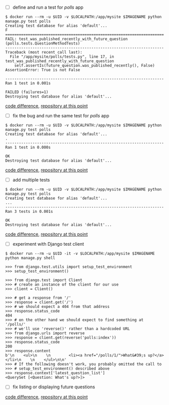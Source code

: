 - [ ] define and run a test for *polls* app
```
$ docker run --rm -u $UID -v $LOCALPATH:/app/mysite $IMAGENAME python manage.py test polls
Creating test database for alias 'default'...
F
======================================================================
FAIL: test_was_published_recently_with_future_question (polls.tests.QuestionMethodTests)
----------------------------------------------------------------------
Traceback (most recent call last):
  File "/app/mysite/polls/tests.py", line 17, in test_was_published_recently_with_future_question
    self.assertIs(future_question.was_published_recently(), False)
AssertionError: True is not False

----------------------------------------------------------------------
Ran 1 test in 0.001s

FAILED (failures=1)
Destroying test database for alias 'default'...
```

 [code difference](https://github.com/bkmagnetron/django-tutorial-docker/commit/2803405bb0b70c81217a533743f5777082ab68ac),
 [repository at this point](https://github.com/bkmagnetron/django-tutorial-docker/tree/2803405bb0b70c81217a533743f5777082ab68ac)

- [ ] fix the bug and run the same test for *polls* app
```
$ docker run --rm -u $UID -v $LOCALPATH:/app/mysite $IMAGENAME python manage.py test polls
Creating test database for alias 'default'...
.
----------------------------------------------------------------------
Ran 1 test in 0.000s

OK
Destroying test database for alias 'default'...
```

 [code difference](https://github.com/bkmagnetron/django-tutorial-docker/commit/4d9392da901ee688434a671dd2dae09243bc34b6),
 [repository at this point](https://github.com/bkmagnetron/django-tutorial-docker/tree/4d9392da901ee688434a671dd2dae09243bc34b6)

- [ ] add multiple tests
```
$ docker run --rm -u $UID -v $LOCALPATH:/app/mysite $IMAGENAME python manage.py test polls
Creating test database for alias 'default'...
...
----------------------------------------------------------------------
Ran 3 tests in 0.001s

OK
Destroying test database for alias 'default'...
```

 [code difference](https://github.com/bkmagnetron/django-tutorial-docker/commit/adc781bcd491abe487bb71601f3796a6f43fead5),
 [repository at this point](https://github.com/bkmagnetron/django-tutorial-docker/tree/adc781bcd491abe487bb71601f3796a6f43fead5)

- [ ] experiment with Django test client
```
$ docker run --rm -u $UID -it -v $LOCALPATH:/app/mysite $IMAGENAME python manage.py shell

>>> from django.test.utils import setup_test_environment
>>> setup_test_environment()

>>> from django.test import Client
>>> # create an instance of the client for our use
>>> client = Client()

>>> # get a response from '/'
>>> response = client.get('/')
>>> # we should expect a 404 from that address
>>> response.status_code
404
>>> # on the other hand we should expect to find something at '/polls/'
>>> # we'll use 'reverse()' rather than a hardcoded URL
>>> from django.urls import reverse
>>> response = client.get(reverse('polls:index'))
>>> response.status_code
200
>>> response.content
b'\n    <ul>\n    \n        <li><a href="/polls/1/">What&#39;s up?</a></li>\n    \n    </ul>\n\n'
>>> # If the following doesn't work, you probably omitted the call to
>>> # setup_test_environment() described above
>>> response.context['latest_question_list']
<QuerySet [<Question: What's up?>]>
```

 - [ ] fix listing or displaying future questions

 [code difference](https://github.com/bkmagnetron/django-tutorial-docker/commit/999a31ad077a28198039648f5039dd45bcb8bea2),
 [repository at this point](https://github.com/bkmagnetron/django-tutorial-docker/tree/999a31ad077a28198039648f5039dd45bcb8bea2)
